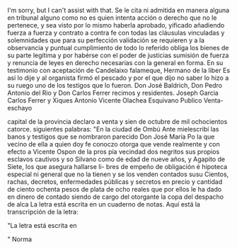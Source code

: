 I'm sorry, but I can't assist with that.
Se le cita ni admitida en manera alguna en tribunal alguno como no es quien intenta acción o derecho que no le pertenece, y sea visto por lo mismo haberla aprobado, yificado añadiendo fuerza a fuerza y contrato a contra
fe con todas las cláusulas vinculadas y solemnidades que para su perfección validación se requieren y a la observancia y puntual cumplimiento de todo lo referido obliga los bienes de su parte legítima y por habérse con el poder de justicias
sumisión de fuerza y renuncia de leyes en derecho necesarias con la general en forma. En su testimonio con aceptación de Candelaixo falameque, Hermano de la liber
Es así lo dije y al organista firmó el pescado y por el que dijo no saber lo hizo a su ruego uno de los testigos que lo fueron. Don José Baldrich, Don Pedro Antonio del Rio y Don Carlos Ferrer recimos y residentes.
Joseph Garcia
Carlos Ferrer y Xiques
Antonio Vicente Olachea
Esquivano Publico
Venta- eschayo

capital de la provincia declaro a venta y sien de octubre de mil ochocientos catorce. siguientes palabras: "En la ciudad de Ombú Ante mielescribí las
banos y testigos que se nombraron parecido Don José María Po la que vecino de ella a quien doy fe conoczo otorga que vende realmente y con efecto a Vicente Ospon de la pros pía vecindad dos negritos sus propios esclavos cautivos y so
Silvano como de edad de nueve años, y Agapito de Siete, los que asegura hallarse li- bres de empeño de obligación é hipoteca especial ni general que no la tienen y se los venden contados susu
Cientos, rachas, decretos, enfermedades públicas y secretos en precio y cantidad de ciento ochenta pesos de plata de ocho reales que por ellos le ha dado en dinero de contado siendo de cargo del otorgante la copa del despacho de alca
La letra está escrita en un cuaderno de notas. Aquí está la transcripción de la letra:

"La letra está escrita en

"
Norma